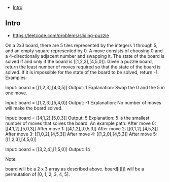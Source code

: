 - [Intro](#intro)

## Intro

- https://leetcode.com/problems/sliding-puzzle

On a 2x3 board, there are 5 tiles represented by the integers 1 through 5, and an empty square represented by 0.
A move consists of choosing 0 and a 4-directionally adjacent number and swapping it.
The state of the board is solved if and only if the board is [[1,2,3],[4,5,0]].
Given a puzzle board, return the least number of moves required so that the state of the board is solved. If it is impossible for the state of the board to be solved, return -1.
Examples:

Input: board = [[1,2,3],[4,0,5]]
Output: 1
Explanation: Swap the 0 and the 5 in one move.


Input: board = [[1,2,3],[5,4,0]]
Output: -1
Explanation: No number of moves will make the board solved.


Input: board = [[4,1,2],[5,0,3]]
Output: 5
Explanation: 5 is the smallest number of moves that solves the board.
An example path:
After move 0: [[4,1,2],[5,0,3]]
After move 1: [[4,1,2],[0,5,3]]
After move 2: [[0,1,2],[4,5,3]]
After move 3: [[1,0,2],[4,5,3]]
After move 4: [[1,2,0],[4,5,3]]
After move 5: [[1,2,3],[4,5,0]]


Input: board = [[3,2,4],[1,5,0]]
Output: 14

Note:

board will be a 2 x 3 array as described above.
board[i][j] will be a permutation of [0, 1, 2, 3, 4, 5].

